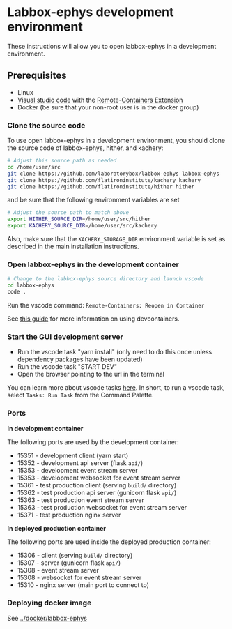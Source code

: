 # Labbox-ephys development environment

These instructions will allow you to open labbox-ephys in a development environment.

## Prerequisites

* Linux
* [Visual studio code](https://code.visualstudio.com/) with the [Remote-Containers Extension](https://code.visualstudio.com/docs/remote/containers)
* Docker (be sure that your non-root user is in the docker group)

### Clone the source code

To use open labbox-ephys in a development environment, you should clone the source code of labbox-ephys, hither, and kachery:

```bash
# Adjust this source path as needed
cd /home/user/src
git clone https://github.com/laboratorybox/labbox-ephys labbox-ephys
git clone https://github.com/flatironinstitute/kachery kachery
git clone https://github.com/flatironinstitute/hither hither
```

and be sure that the following environment variables are set
```bash
# Adjust the source path to match above
export HITHER_SOURCE_DIR=/home/user/src/hither
export KACHERY_SOURCE_DIR=/home/user/src/kachery
```

Also, make sure that the `KACHERY_STORAGE_DIR` environment variable is set as described in the main installation instructions.

### Open labbox-ephys in the development container

```bash
# Change to the labbox-ephys source directory and launch vscode
cd labbox-ephys
code .
```

Run the vscode command: `Remote-Containers: Reopen in Container`

See [this guide](https://github.com/flatironinstitute/learn-sciware-dev/blob/master/07_RemoteWork/vscode/remote_containers.md) for more information on using devcontainers.

### Start the GUI development server

* Run the vscode task "yarn install" (only need to do this once unless dependency packages have been updated)
* Run the vscode task "START DEV"
* Open the browser pointing to the url in the terminal

You can learn more about vscode tasks [here](https://code.visualstudio.com/docs/editor/tasks). In short, to run a vscode task, select `Tasks: Run Task` from the Command Palette.

### Ports

**In development container**

The following ports are used by the development container:

* 15351 - development client (yarn start)
* 15352 - development api server (flask `api/`)
* 15353 - development event stream server
* 15353 - development websocket for event stream server
* 15361 - test production client (serving `build/` directory)
* 15362 - test production api server (gunicorn flask `api/`)
* 15363 - test production event stream server
* 15363 - test production websocket for event stream server
* 15371 - test production nginx server

**In deployed production container**

The following ports are used inside the deployed production container:

* 15306 - client (serving `build/` directory)
* 15307 - server (gunicorn flask `api/`)
* 15308 - event stream server
* 15308 - websocket for event stream server
* 15310 - nginx server (main port to connect to)

### Deploying docker image

See [../docker/labbox-ephys](../docker/labbox-ephys)